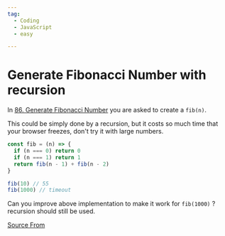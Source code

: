 ```yaml
---
tag:
  - Coding
  - JavaScript
  - easy

---
```

  
# Generate Fibonacci Number with recursion

In [86\. Generate Fibonacci Number](https://bigfrontend.dev/problem/fibonacci-number) you are asked to create a `fib(n)`.

This could be simply done by a recursion, but it costs so much time that your browser freezes, don't try it with large numbers.

```js
const fib = (n) => {
  if (n === 0) return 0
  if (n === 1) return 1
  return fib(n - 1) + fib(n - 2)
}

fib(10) // 55
fib(1000) // timeout
```

Can you improve above implementation to make it work for `fib(1000)` ? recursion should still be used.


[Source From](https://bigfrontend.dev/problem/Generate-Fibonacci-Number-with-recursion)

  